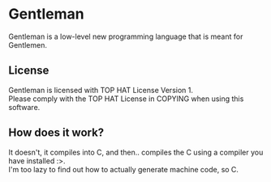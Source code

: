 # Gentleman
Gentleman is a low-level new programming language that is meant for Gentlemen. 

## License
Gentleman is licensed with TOP HAT License Version 1.\
Please comply with the TOP HAT License in COPYING when using this software.

## How does it work?
It doesn't, it compiles into C, and then.. compiles the C using a compiler you have installed :>.\
I'm too lazy to find out how to actually generate machine code, so C.